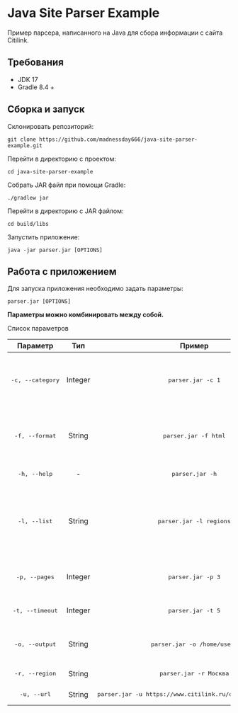 # Java Site Parser Example

Пример парсера, написанного на Java для сбора информации с сайта Citilink. 

## Требования

* JDK 17 
* Gradle 8.4 +

## Сборка и запуск

Склонировать репозиторий:

```
git clone https://github.com/madnessday666/java-site-parser-example.git
```

Перейти в директорию с проектом:

```
cd java-site-parser-example
```

Собрать JAR файл при помощи Gradle:

```
./gradlew jar
```

Перейти в директорию с JAR файлом:

```
cd build/libs
```

Запустить приложение:

```
java -jar parser.jar [OPTIONS]
```

## Работа с приложением

Для запуска приложения необходимо задать параметры: 

```
parser.jar [OPTIONS]
```

__Параметры можно комбинировать между собой.__

Список параметров

<table>
<thead>
  <tr>
    <th align="center">Параметр</th>
    <th align="center">Тип</th>
    <th align="center">Пример</th>
    <th align="center">Описание</th>
  </tr>
</thead>
<tbody>
  <tr>
    <td align="center"><pre>-c, --category</pre></td>
    <td align="center">Integer</td>
    <td align="center"><pre>parser.jar -c 1</pre></td>
    <td>Парсит данные категории под номером 1 (включая все подкатегории).</td>
  </tr>
  <tr>
    <td align="center"><pre>-f, --format</pre></td>
    <td align="center">String</td>
    <td align="center"><pre>parser.jar -f html</pre></td>
    <td>Устанавливает формат конечного файла. Варинаты: html, csv.</td>
  </tr>
  <tr>
    <td align="center"><pre>-h, --help</pre></td>
    <td align="center">-</td>
    <td align="center"><pre>parser.jar -h</pre></td>
    <td>Вывести "помощь".</td>
  </tr>  
  <tr>
    <td align="center"><pre>-l, --list</pre></td>
    <td align="center">String</td>
    <td align="center"><pre>parser.jar -l regions</pre></td>
    <td>Вывести список возможных категорий/регионов. Варианты: categories, regions.</td>
  </tr>
  <tr>
    <td align="center"><pre>-p, --pages</pre></td>
    <td align="center">Integer</td>
    <td align="center"><pre>parser.jar -p 3</pre></td>
    <td>Количество страниц категории для парсинга.</td>
  </tr>
  <tr>
    <td align="center"><pre>-t, --timeout</pre></td>
    <td align="center">Integer</td>
    <td align="center"><pre>parser.jar -t 5</pre></td>
    <td>Таймаут загрузки страницы.</td>
  </tr>
  <tr>
    <td align="center"><pre>-o, --output</pre></td>
    <td align="center">String</td>
    <td align="center"><pre>parser.jar -o /home/user/</pre></td>
    <td>Путь до директории для создания файла.</td>
  </tr>
  <tr>
    <td align="center"><pre>-r, --region</pre></td>
    <td align="center">String</td>
    <td align="center"><pre>parser.jar -r Москва</pre></td>
    <td>Регион для парсинга.</td>
  </tr>
  <tr>
    <td align="center"><pre>-u, --url</pre></td>
    <td align="center">String</td>
    <td align="center"><pre>parser.jar -u https://www.citilink.ru/catalog/smartfony/</pre></td>
    <td>Ссылка на категорию.</td>
  </tr>
</tbody>
</table>
